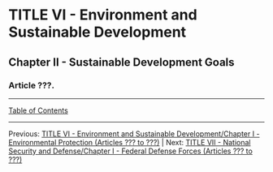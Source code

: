 # TITLE VI - Environment and Sustainable Development 

## Chapter II - Sustainable Development Goals

### Article ???. 

---

[Table of Contents](TABLE_OF_CONTENTS.md)

---

Previous: [TITLE VI - Environment and Sustainable Development/Chapter I - Environmental Protection (Articles ??? to ???)](TITLE_6_CH_1.md) | Next: [TITLE VII - National Security and Defense/Chapter I - Federal Defense Forces (Articles ??? to ???)](TITLE_7_CH_1.md)
